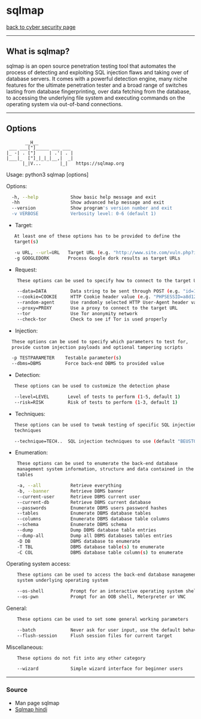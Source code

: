 # sqlmap
[back to cyber security page](../index.md)

---

## What is sqlmap?
sqlmap is an open source penetration testing tool that automates the process of detecting and exploiting SQL injection flaws and taking over of database servers. It comes with a powerful detection engine, many niche features for the ultimate penetration tester and a broad range of switches lasting from database fingerprinting, over data fetching from the database, to accessing the underlying file system and executing commands on the operating system via out-of-band connections.

---

## Options

```     ___
       __H__
 ___ ___["]_____ ___ ___  
|_ -| . ["]     | .'| . |
|___|_  ["]_|_|_|__,|  _|
      |_|V...       |_|   https://sqlmap.org
```

Usage: python3 sqlmap [options]

Options:
```bash
  -h, --help            Show basic help message and exit
  -hh                   Show advanced help message and exit
  --version             Show program's version number and exit
  -v VERBOSE            Verbosity level: 0-6 (default 1)
```

- Target:
 ```bash
    At least one of these options has to be provided to define the
    target(s)

    -u URL, --url=URL   Target URL (e.g. "http://www.site.com/vuln.php?id=1")
    -g GOOGLEDORK       Process Google dork results as target URLs
```

- Request:
```bash
	These options can be used to specify how to connect to the target URL

    --data=DATA         Data string to be sent through POST (e.g. "id=1")
    --cookie=COOKIE     HTTP Cookie header value (e.g. "PHPSESSID=a8d127e..")
    --random-agent      Use randomly selected HTTP User-Agent header value
    --proxy=PROXY       Use a proxy to connect to the target URL
    --tor               Use Tor anonymity network
    --check-tor         Check to see if Tor is used properly
```

 - Injection:
  ```bash
    These options can be used to specify which parameters to test for,
    provide custom injection payloads and optional tampering scripts

    -p TESTPARAMETER    Testable parameter(s)
    --dbms=DBMS         Force back-end DBMS to provided value
```

- Detection:
 ```bash
    These options can be used to customize the detection phase

    --level=LEVEL       Level of tests to perform (1-5, default 1)
    --risk=RISK         Risk of tests to perform (1-3, default 1)
```

- Techniques:
 ```bash
    These options can be used to tweak testing of specific SQL injection
    techniques

    --technique=TECH..  SQL injection techniques to use (default "BEUSTQ")
```

-  Enumeration:
```bash
    These options can be used to enumerate the back-end database
    management system information, structure and data contained in the
    tables

    -a, --all           Retrieve everything
    -b, --banner        Retrieve DBMS banner
    --current-user      Retrieve DBMS current user
    --current-db        Retrieve DBMS current database
    --passwords         Enumerate DBMS users password hashes
    --tables            Enumerate DBMS database tables
    --columns           Enumerate DBMS database table columns
    --schema            Enumerate DBMS schema
    --dump              Dump DBMS database table entries
    --dump-all          Dump all DBMS databases tables entries
    -D DB               DBMS database to enumerate
    -T TBL              DBMS database table(s) to enumerate
    -C COL              DBMS database table column(s) to enumerate
```

  Operating system access:
```bash
    These options can be used to access the back-end database management
    system underlying operating system

    --os-shell          Prompt for an interactive operating system shell
    --os-pwn            Prompt for an OOB shell, Meterpreter or VNC
```

  General:
```bash
    These options can be used to set some general working parameters

    --batch             Never ask for user input, use the default behavior
    --flush-session     Flush session files for current target
```

  Miscellaneous:
```bash
    These options do not fit into any other category

    --wizard            Simple wizard interface for beginner users
```


---

### Source 
- Man page sqlmap
- [Sqlmap hindi](https://youtu.be/QsMkQMKsIII)